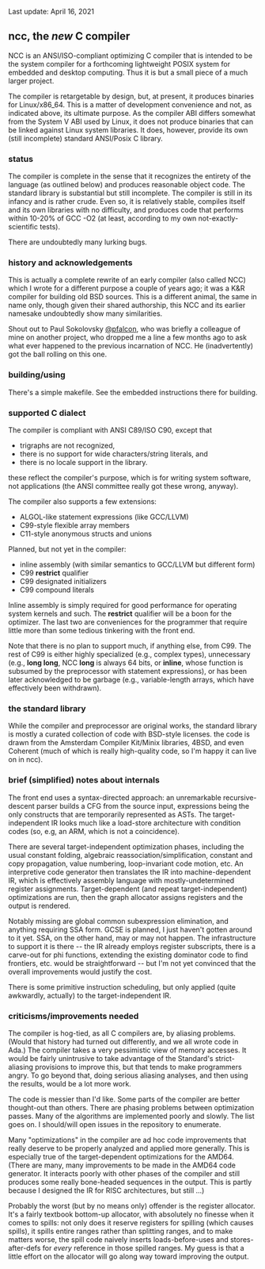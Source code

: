 Last update: April 16, 2021

## ncc, the _new_ C compiler

NCC is an ANSI/ISO-compliant optimizing C compiler that is intended to be
the system compiler for a forthcoming lightweight POSIX system for embedded
and desktop computing. Thus it is but a small piece of a much larger project.

The compiler is retargetable by design, but, at present, it produces binaries
for Linux/x86_64. This is a matter of development convenience and not, as
indicated above, its ultimate purpose. As the compiler ABI differs somewhat
from the System V ABI used by Linux, it does not produce binaries that can be
linked against Linux system libraries. It does, however, provide its own
(still incomplete) standard ANSI/Posix C library.

### status

The compiler is complete in the sense that it recognizes the entirety of the
language (as outlined below) and produces reasonable object code. The standard
library is substantial but still incomplete. The compiler is still in its
infancy and is rather crude. Even so, it is relatively stable, compiles itself
and its own libraries with no difficulty, and produces code that performs
within 10-20% of GCC -O2 (at least, according to my own not-exactly-scientific
tests).

There are undoubtedly many lurking bugs.

### history and acknowledgements

This is actually a complete rewrite of an early compiler (also called NCC)
which I wrote for a different purpose a couple of years ago; it was a K&R
compiler for building old BSD sources. This is a different animal, the same
in name only, though given their shared authorship, this NCC and its earlier
namesake undoubtedly show many similarities.

Shout out to Paul Sokolovsky [@pfalcon](https://github.com/pfalcon), who was
briefly a colleague of mine on another project, who dropped me a line a few
months ago to ask what ever happened to the previous incarnation of NCC.
He (inadvertently) got the ball rolling on this one.

### building/using

There's a simple makefile. See the embedded instructions there for building.

### supported C dialect

The compiler is compliant with ANSI C89/ISO C90, except that

* trigraphs are not recognized,
* there is no support for wide characters/string literals, and
* there is no locale support in the library.

these reflect the compiler's purpose, which is for writing system software,
not applications (the ANSI committee really got these wrong, anyway).

The compiler also supports a few extensions:
* ALGOL-like statement expressions (like GCC/LLVM)
* C99-style flexible array members
* C11-style anonymous structs and unions

Planned, but not yet in the compiler:
* inline assembly (with similar semantics to GCC/LLVM but different form)
* C99 __restrict__ qualifier
* C99 designated initializers
* C99 compound literals

Inline assembly is simply required for good performance for operating
system kernels and such. The __restrict__ qualifier will be a boon for
the optimizer.  The last two are conveniences for the programmer that
require little more than some tedious tinkering with the front end.

Note that there is no plan to support much, if anything else, from C99.
The rest of C99 is either highly specialized (e.g., complex types),
unnecessary (e.g., __long long__, NCC __long__ is always 64 bits,
or __inline__, whose function is subsumed by the preprocessor with
statement expressions), or has been later acknowledged to be garbage
(e.g., variable-length arrays, which have effectively been withdrawn).

### the standard library

While the compiler and preprocessor are original works, the standard library
is mostly a curated collection of code with BSD-style licenses. the code is
drawn from the Amsterdam Compiler Kit/Minix libraries, 4BSD, and even
Coherent (much of which is really high-quality code, so I'm happy it can live
on in ncc).

### brief (simplified) notes about internals

The front end uses a syntax-directed approach: an unremarkable
recursive-descent parser builds a CFG from the source input,
expressions being the only constructs that are temporarily
represented as ASTs. The target-independent IR looks much like
a load-store architecture with condition codes (so, e.g, an ARM,
which is not a coincidence).

There are several target-independent optimization phases, including
the usual constant folding, algebraic reassociation/simplification,
constant and copy propagation, value numbering, loop-invariant code
motion, etc. An interpretive code generator then translates the IR
into machine-dependent IR, which is effectively assembly language
with mostly-undetermined register assignments. Target-dependent (and
repeat target-independent) optimizations are run, then the graph
allocator assigns registers and the output is rendered.

Notably missing are global common subexpression elimination, and anything
requiring SSA form. GCSE is planned, I just haven't gotten around to it
yet. SSA, on the other hand, may or may not happen. The infrastructure to
support it is there -- the IR already employs register subscripts, there
is a carve-out for phi functions, extending the existing dominator code
to find frontiers, etc. would be straightforward -- but I'm not yet
convinced that the overall improvements would justify the cost.

There is some primitive instruction scheduling, but only applied (quite
awkwardly, actually) to the target-independent IR.

### criticisms/improvements needed

The compiler is hog-tied, as all C compilers are, by aliasing problems.
(Would that history had turned out differently, and we all wrote code
in Ada.) The compiler takes a very pessimistic view of memory accesses.
It would be fairly unintrusive to take advantage of the Standard's strict-
aliasing provisions to improve this, but that tends to make programmers
angry. To go beyond that, doing serious aliasing analyses, and then using
the results, would be a lot more work.

The code is messier than I'd like. Some parts of the compiler are better
thought-out than others. There are phasing problems between optimization
passes. Many of the algorithms are implemented poorly and slowly. The list
goes on. I should/will open issues in the repository to enumerate.

Many "optimizations" in the compiler are ad hoc code improvements that really
deserve to be properly analyzed and applied more generally. This is especially
true of the target-dependent optimizations for the AMD64. (There are many,
many improvements to be made in the AMD64 code generator. It interacts poorly
with other phases of the compiler and still produces some really bone-headed
sequences in the output. This is partly because I designed the IR for RISC
architectures, but still ...)

Probably the worst (but by no means only) offender is the register allocator.
It's a fairly textbook bottom-up allocator, with absolutely no finesse when
it comes to spills: not only does it reserve registers for spilling (which
causes spills), it spills entire ranges rather than splitting ranges, and
to make matters worse, the spill code naively inserts loads-before-uses and
stores-after-defs for _every_ reference in those spilled ranges. My guess is
that a little effort on the allocator will go along way toward improving
the output.
